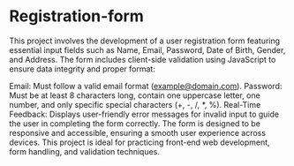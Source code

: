 # Registration-form
This project involves the development of a user registration form featuring essential input fields such as Name, Email, Password, Date of Birth, Gender, and Address. The form includes client-side validation using JavaScript to ensure data integrity and proper format:

Email: Must follow a valid email format (example@domain.com).
Password: Must be at least 8 characters long, contain one uppercase letter, one number, and only specific special characters (+, -, /, *, %).
Real-Time Feedback: Displays user-friendly error messages for invalid input to guide the user in completing the form correctly.
The form is designed to be responsive and accessible, ensuring a smooth user experience across devices. This project is ideal for practicing front-end web development, form handling, and validation techniques.
